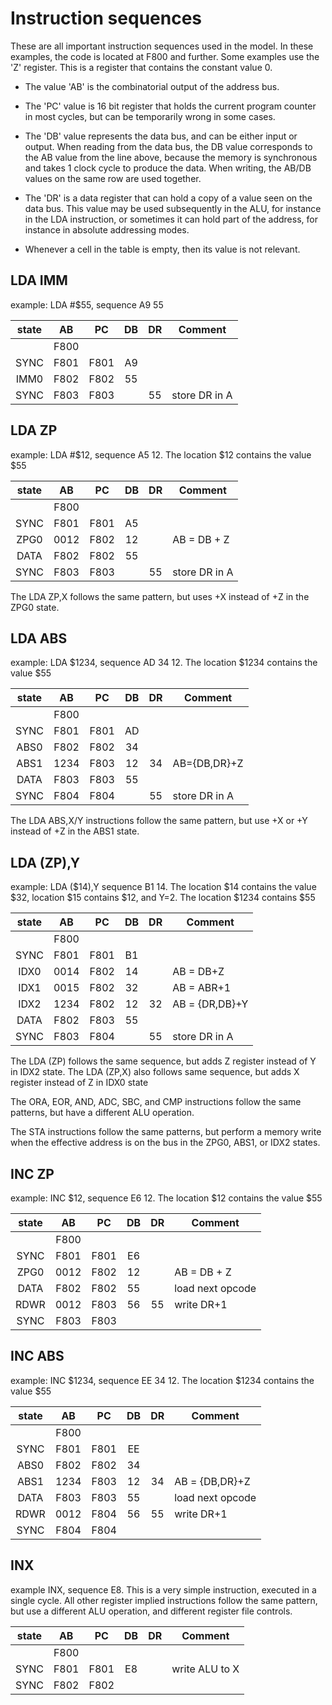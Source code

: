 Instruction sequences
=====================

These are all important instruction sequences used in the model. In these
examples, the code is located at F800 and further. Some examples use the
'Z' register. This is a register that contains the constant value 0.

* The value 'AB' is the combinatorial output of the address bus.

* The 'PC' value is 16 bit register that holds the current program
counter in most cycles, but can be temporarily wrong in some cases.

* The 'DB' value represents the data bus, and can be either input or
output. When reading from the data bus, the DB value corresponds to
the AB value from the line above, because the memory is synchronous and
takes 1 clock cycle to produce the data. When writing, the AB/DB values
on the same row are used together.

* The 'DR' is a data register that can hold a copy of a value seen on the
data bus. This value may be used subsequently in the ALU, for instance
in the LDA instruction, or sometimes it can hold part of the address,
for instance in absolute addressing modes.

* Whenever a cell in the table is empty, then its value is not relevant. 


LDA IMM
-------

example: LDA #$55, sequence A9 55

| state | AB   |  PC  | DB | DR | Comment       |
|:-----:|:----:|:----:|:--:|:--:|---------------|
|       | F800 |      |    |    |               |
| SYNC  | F801 | F801 | A9 |    |               |
| IMM0  | F802 | F802 | 55 |    |               |
| SYNC  | F803 | F803 |    | 55 | store DR in A |


LDA ZP
------
example: LDA #$12, sequence A5 12. The location $12
contains the value $55

| state | AB   |  PC  | DB | DR | Comment       |
|:-----:|:----:|:----:|:--:|:--:|---------------|
|       | F800 |      |    |    |               |
| SYNC  | F801 | F801 | A5 |    |               |
| ZPG0  | 0012 | F802 | 12 |    | AB = DB + Z   |
| DATA  | F802 | F802 | 55 |    |               |
| SYNC  | F803 | F803 |    | 55 | store DR in A |

The LDA ZP,X follows the same pattern, but uses +X instead 
of +Z in the ZPG0 state.

LDA ABS
-------

example: LDA $1234, sequence AD 34 12. The location $1234
contains the value $55

| state | AB   |  PC  | DB | DR | Comment       |
|:-----:|:----:|:----:|:--:|:--:|---------------|
|       | F800 |      |    |    |               |
| SYNC  | F801 | F801 | AD |    |               |
| ABS0  | F802 | F802 | 34 |    |               |
| ABS1  | 1234 | F803 | 12 | 34 | AB={DB,DR}+Z  |
| DATA  | F803 | F803 | 55 |    |               |
| SYNC  | F804 | F804 |    | 55 | store DR in A |

The LDA ABS,X/Y instructions follow the same pattern, but use +X or +Y instead of +Z in the ABS1 state.

LDA (ZP),Y
----------

example: LDA ($14),Y sequence B1 14. The location $14
contains the value $32, location $15 contains $12, and Y=2.
The location $1234 contains $55

| state | AB   |  PC  | DB | DR | Comment        |
|:-----:|:----:|:----:|:--:|:--:|----------------|
|       | F800 |      |    |    |                |
| SYNC  | F801 | F801 | B1 |    |                |
| IDX0  | 0014 | F802 | 14 |    | AB = DB+Z      |
| IDX1  | 0015 | F802 | 32 |    | AB = ABR+1     |
| IDX2  | 1234 | F802 | 12 | 32 | AB = {DR,DB}+Y |
| DATA  | F802 | F803 | 55 |    |                |
| SYNC  | F803 | F804 |    | 55 | store DR in A  | 

The LDA (ZP) follows the same sequence, but adds Z register instead of Y in IDX2 state.
The LDA (ZP,X) also follows same sequence, but adds X register instead of Z in IDX0 state

The ORA, EOR, AND, ADC, SBC, and CMP instructions follow the same patterns, but have a different ALU operation.

The STA instructions follow the same patterns, but perform a memory write when the effective
address is on the bus in the ZPG0, ABS1, or IDX2 states. 

INC ZP
------
example: INC $12, sequence E6 12. The location $12
contains the value $55

| state | AB   |  PC  | DB | DR | Comment          |
|:-----:|:----:|:----:|:--:|:--:|------------------|
|       | F800 |      |    |    |                  |
| SYNC  | F801 | F801 | E6 |    |                  |
| ZPG0  | 0012 | F802 | 12 |    | AB = DB + Z      |
| DATA  | F802 | F802 | 55 |    | load next opcode |
| RDWR  | 0012 | F803 | 56 | 55 | write DR+1       |
| SYNC  | F803 | F803 |    |    |                  |


INC ABS 
------
example: INC $1234, sequence EE 34 12. The location $1234
contains the value $55

| state | AB   |  PC  | DB | DR | Comment          |
|:-----:|:----:|:----:|:--:|:--:|------------------|
|       | F800 |      |    |    |                  |
| SYNC  | F801 | F801 | EE |    |                  |
| ABS0  | F802 | F802 | 34 |    |                  |
| ABS1  | 1234 | F803 | 12 | 34 | AB = {DB,DR}+Z   |
| DATA  | F803 | F803 | 55 |    | load next opcode |
| RDWR  | 0012 | F804 | 56 | 55 | write DR+1       |
| SYNC  | F804 | F804 |    |    |                  |


INX
---
example INX, sequence E8. This is a very simple instruction, executed in a single cycle. 
All other register implied instructions follow the same pattern, but use a different ALU
operation, and different register file controls.

| state | AB   |  PC  | DB | DR | Comment          |
|:-----:|:----:|:----:|:--:|:--:|------------------|
|       | F800 |      |    |    |                  |
| SYNC  | F801 | F801 | E8 |    | write ALU to X   |
| SYNC  | F802 | F802 |    |    |                  |




